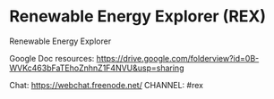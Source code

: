 Renewable Energy Explorer (REX)
=============================

Renewable Energy Explorer

Google Doc resources: https://drive.google.com/folderview?id=0B-WVKc463bFaTEhoZnhnZ1F4NVU&usp=sharing


Chat: https://webchat.freenode.net/ CHANNEL: #rex
